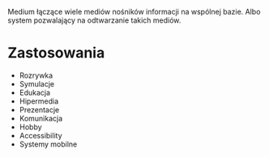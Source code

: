 Medium łączące wiele mediów nośników informacji na wspólnej bazie. Albo system pozwalający na odtwarzanie takich mediów.
# Zastosowania
- Rozrywka
- Symulacje
- Edukacja
- Hipermedia
- Prezentacje
- Komunikacja
- Hobby
- Accessibility 
- Systemy mobilne